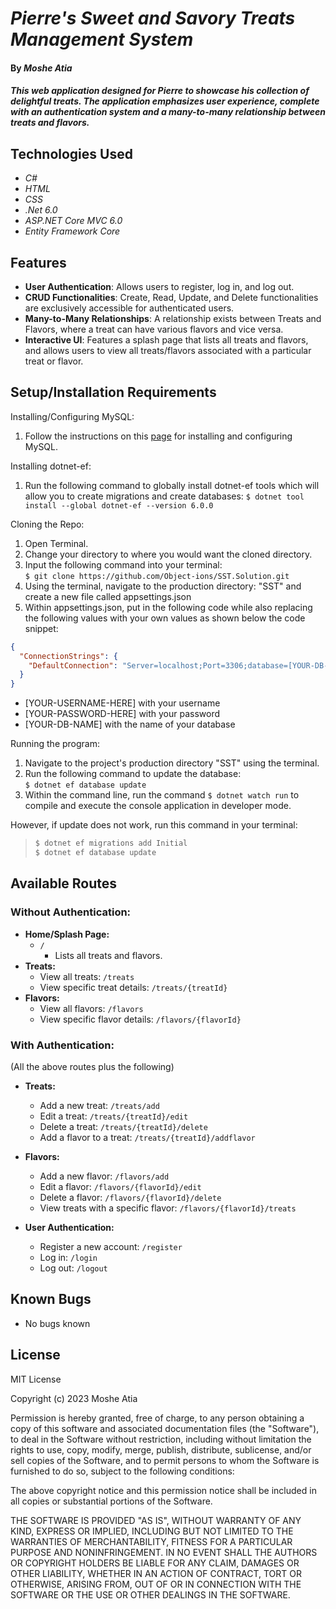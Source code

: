 # _Pierre's Sweet and Savory Treats Management System_

#### By _**Moshe Atia**_

#### _This web application designed for Pierre to showcase his collection of delightful treats. The application emphasizes user experience, complete with an authentication system and a many-to-many relationship between treats and flavors._

## Technologies Used

- _C#_
- _HTML_
- _CSS_
- _.Net 6.0_
- _ASP.NET Core MVC 6.0_
- _Entity Framework Core_

## Features

- **User Authentication**: Allows users to register, log in, and log out.
- **CRUD Functionalities**: Create, Read, Update, and Delete functionalities are exclusively accessible for authenticated users.
- **Many-to-Many Relationships**: A relationship exists between Treats and Flavors, where a treat can have various flavors and vice versa.
- **Interactive UI**: Features a splash page that lists all treats and flavors, and allows users to view all treats/flavors associated with a particular treat or flavor.

## Setup/Installation Requirements

Installing/Configuring MySQL:

1. Follow the instructions on this <a href="https://old.learnhowtoprogram.com/c-and-net/getting-started-with-c/installing-and-configuring-mysql">page</a> for installing and configuring MySQL.

Installing dotnet-ef:

1. Run the following command to globally install dotnet-ef tools which will allow you to create migrations and create databases:
   `$ dotnet tool install --global dotnet-ef --version 6.0.0`

Cloning the Repo:

1. Open Terminal.
2. Change your directory to where you would want the cloned directory.
3. Input the following command into your terminal:  
   `$ git clone https://github.com/Object-ions/SST.Solution.git`
4. Using the terminal, navigate to the production directory: "SST" and create a new file called appsettings.json
5. Within appsettings.json, put in the following code while also replacing the following values with your own values as shown below the code snippet:

```json
{
  "ConnectionStrings": {
    "DefaultConnection": "Server=localhost;Port=3306;database=[YOUR-DB-NAME];uid=[YOUR-USERNAME-HERE];pwd=[YOUR-PASSWORD-HERE];"
  }
}
```

- [YOUR-USERNAME-HERE] with your username
- [YOUR-PASSWORD-HERE] with your password
- [YOUR-DB-NAME] with the name of your database

Running the program:

1. Navigate to the project's production directory "SST" using the terminal.
2. Run the following command to update the database:  
   `$ dotnet ef database update`
3. Within the command line, run the command `$ dotnet watch run` to compile and execute the console application in developer mode.

However, if update does not work, run this command in your terminal:

> ```bash
> $ dotnet ef migrations add Initial
> $ dotnet ef database update
> ```

## Available Routes

### Without Authentication:

- **Home/Splash Page:**
  - `/`
    - Lists all treats and flavors.
- **Treats:**
  - View all treats: `/treats`
  - View specific treat details: `/treats/{treatId}`
- **Flavors:**
  - View all flavors: `/flavors`
  - View specific flavor details: `/flavors/{flavorId}`

### With Authentication:

(All the above routes plus the following)

- **Treats:**
  - Add a new treat: `/treats/add`
  - Edit a treat: `/treats/{treatId}/edit`
  - Delete a treat: `/treats/{treatId}/delete`
  - Add a flavor to a treat: `/treats/{treatId}/addflavor`
- **Flavors:**

  - Add a new flavor: `/flavors/add`
  - Edit a flavor: `/flavors/{flavorId}/edit`
  - Delete a flavor: `/flavors/{flavorId}/delete`
  - View treats with a specific flavor: `/flavors/{flavorId}/treats`

- **User Authentication:**
  - Register a new account: `/register`
  - Log in: `/login`
  - Log out: `/logout`

## Known Bugs

- No bugs known

## License

MIT License

Copyright (c) 2023 Moshe Atia

Permission is hereby granted, free of charge, to any person obtaining a copy of this software and associated documentation files (the "Software"), to deal in the Software without restriction, including without limitation the rights to use, copy, modify, merge, publish, distribute, sublicense, and/or sell copies of the Software, and to permit persons to whom the Software is furnished to do so, subject to the following conditions:

The above copyright notice and this permission notice shall be included in all copies or substantial portions of the Software.

THE SOFTWARE IS PROVIDED "AS IS", WITHOUT WARRANTY OF ANY KIND, EXPRESS OR IMPLIED, INCLUDING BUT NOT LIMITED TO THE WARRANTIES OF MERCHANTABILITY, FITNESS FOR A PARTICULAR PURPOSE AND NONINFRINGEMENT. IN NO EVENT SHALL THE AUTHORS OR COPYRIGHT HOLDERS BE LIABLE FOR ANY CLAIM, DAMAGES OR OTHER LIABILITY, WHETHER IN AN ACTION OF CONTRACT, TORT OR OTHERWISE, ARISING FROM, OUT OF OR IN CONNECTION WITH THE SOFTWARE OR THE USE OR OTHER DEALINGS IN THE SOFTWARE.
